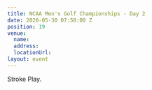```yaml
---
title: NCAA Men's Golf Championships - Day 2
date: 2020-05-30 07:50:00 Z
position: 19
venue:
  name: 
  address: 
  locationUrl: 
layout: event
---
```


Stroke Play.